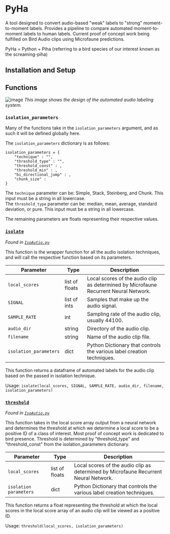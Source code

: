 # PyHa
<!-- ## Automated Audio Labeling System -->
A tool designed to convert audio-based "weak" labels to "strong" moment-to-moment labels. Provides a pipeline to compare automated moment-to-moment labels to human labels. Current proof of concept work being fulfilled on Bird Audio clips using Microfaune predictions.

PyHa = Python + Piha (referring to a bird species of our interest known as the screaming-piha)

## Installation and Setup

## Functions

![image](https://user-images.githubusercontent.com/44332326/123478194-f74fda80-d5b3-11eb-81e4-86add2a8c0f0.png)
*This image shows the design of the automated audio labeling system.*



### `isolation_parameters`

Many of the functions take in the `isolation_parameters` argument, and as such it will be defined globally here. 

The `isolation_parameters` dictionary is as follows: 

```
isolation_parameters = {
    "technique" : "",
    "threshold_type" : "",
    "threshold_const" : ,
    "threshold_min" : ,
    "bi_directional_jump" : ,
    "chunk_size" : 
} 
```
The `technique` parameter can be: Simple, Stack, Steinberg, and Chunk. This input must be a string in all lowercase.  
The `threshold_type` parameter can be: median, mean, average, standard deviation, or pure. This input must be a string in all lowercase.

The remaining parameters are floats representing their respective values. 


### [`isolate`](https://github.com/UCSD-E4E/PyHa/blob/main/PyHa/IsoAutio.py)
*Found in [`IsoAutio.py`](https://github.com/UCSD-E4E/PyHa/blob/main/PyHa/IsoAutio.py)*

This function is the wrapper function for all the audio isolation techniques, and will call the respective function based on its parameters. 

| Parameter | Type |  Description |
| --- | --- | --- |
| `local_scores` | list of floats | Local scores of the audio clip as determined by Microfaune Recurrent Neural Network. |
| `SIGNAL` | list of ints | Samples that make up the audio signal. |
| `SAMPLE_RATE` | int | Sampling rate of the audio clip, usually 44100. |
| `audio_dir` | string | Directory of the audio clip. |
| `filename` | string | Name of the audio clip file. |
| `isolation_parameters` | dict | Python Dictionary that controls the various label creation techniques. |

This function returns a dataframe of automated labels for the audio clip based on the passed in isolation technique. 

Usage: 
`isolate(local_scores, SIGNAL, SAMPLE_RATE, audio_dir, filename, isolation_parameters)`

### [`threshold`](https://github.com/UCSD-E4E/PyHa/blob/main/PyHa/IsoAutio.py)
*Found in [`IsoAutio.py`](https://github.com/UCSD-E4E/PyHa/blob/main/PyHa/IsoAutio.py)*

This function takes in the local score array output from a neural network and determines the threshold at which we determine a local score to be a positive ID of a class of interest. Most proof of concept work is dedicated to bird presence. Threshold is determined by "threshold_type" and "threshold_const" from the isolation_parameters dictionary.

| Parameter | Type | Description | 
| --- | --- | --- | 
| `local_scores` | list of floats | Local scores of the audio clip as determined by Microfaune Recurrent Neural Network. | 
| `isolation parameters` | dict | Python Dictionary that controls the various label creation techniques. | 

This function returns a float representing the threshold at which the local scores in the local score array of an audio clip will be viewed as a positive ID.

Usage: `threshold(local_scores, isolation_parameters)`
